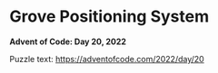 # Grove Positioning System

**Advent of Code: Day 20, 2022**

Puzzle text: <https://adventofcode.com/2022/day/20>
